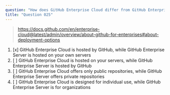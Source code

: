 ```yaml
---
question: "How does GitHub Enterprise Cloud differ from GitHub Enterprise Server?"
title: "Question 025"
---
```


> https://docs.github.com/en/enterprise-cloud@latest/admin/overview/about-github-for-enterprises#about-deployment-options
1. [x] GitHub Enterprise Cloud is hosted by GitHub, while GitHub Enterprise Server is hosted on your own servers
1. [ ] GitHub Enterprise Cloud is hosted on your servers, while GitHub Enterprise Server is hosted by GitHub
1. [ ] GitHub Enterprise Cloud offers only public repositories, while GitHub Enterprise Server offers private repositories
1. [ ] GitHub Enterprise Cloud is designed for individual use, while GitHub Enterprise Server is for organizations
